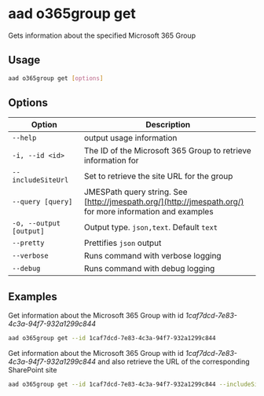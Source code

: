 # aad o365group get

Gets information about the specified Microsoft 365 Group

## Usage

```sh
aad o365group get [options]
```

## Options

Option|Description
------|-----------
`--help`|output usage information
`-i, --id <id>`|The ID of the Microsoft 365 Group to retrieve information for
`--includeSiteUrl`|Set to retrieve the site URL for the group
`--query [query]`|JMESPath query string. See [http://jmespath.org/](http://jmespath.org/) for more information and examples
`-o, --output [output]`|Output type. `json,text`. Default `text`
`--pretty`|Prettifies `json` output
`--verbose`|Runs command with verbose logging
`--debug`|Runs command with debug logging

## Examples

Get information about the Microsoft 365 Group with id _1caf7dcd-7e83-4c3a-94f7-932a1299c844_

```sh
aad o365group get --id 1caf7dcd-7e83-4c3a-94f7-932a1299c844
```

Get information about the Microsoft 365 Group with id _1caf7dcd-7e83-4c3a-94f7-932a1299c844_ and also retrieve the URL of the corresponding SharePoint site

```sh
aad o365group get --id 1caf7dcd-7e83-4c3a-94f7-932a1299c844 --includeSiteUrl
```